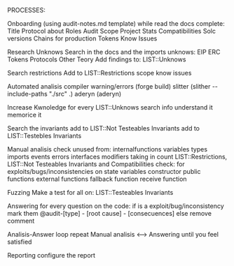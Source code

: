 PROCESSES:

Onboarding (using audit-notes.md template)
    while read the docs complete:
        Title
        Protocol about
        Roles
        Audit Scope
        Project Stats
        Compatibilities
            Solc versions
            Chains for production
            Tokens
        Know Issues

Research Unknows
    Search in the docs and the imports unknows:
        EIP
        ERC
        Tokens
        Protocols
        Other Teory
    Add findings to:
        LIST::Unknows

Search restrictions
    Add to LIST::Restrictions
        scope
        know issues

Automated analisis
    compiler warning/errors (forge build)
    slitter (slither --include-paths "./src" .)
    aderyn (aderyn)

Increase Kwnoledge
    for every LIST::Unknows
        search info
        understand it
        memorice it       

Search the invariants
    add to LIST::Not Testeables Invariants
    add to LIST::Testebles Invariants

Manual analisis
    check unused from:
        internalfunctions
        variables
        types
        imports
        events
        errors
        interfaces
        modifiers
    taking in count LIST::Restrictions, LIST::Not Testeables Invariants and Compatibilities check:
        for exploits/bugs/inconsistencies on
            state variables
            constructor
            public functions
            external functions
            fallback function
            receive function

Fuzzing
    Make a test for all on:
        LIST::Testeables Invariants

Answering
    for every question on the code:
        if is a exploit/bug/inconsistency
            mark them @audit-[type] - [root cause] - [consecuences]
        else
            remove comment

Analisis-Answer loop
    repeat Manual analisis <--> Answering until you feel satisfied

Reporting
    configure the report






